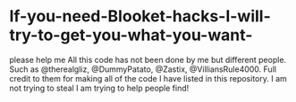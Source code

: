 # If-you-need-Blooket-hacks-I-will-try-to-get-you-what-you-want-
please help me
All this code has not been done by me but different people. Such as @therealgliz, @DummyPatato, @Zastix, @VilliansRule4000. Full credit to them for making all of the code I have listed in this repository. I am not trying to steal I am trying to help people find!
